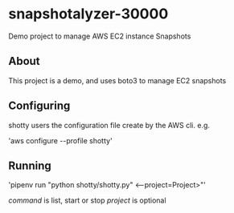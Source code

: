 # snapshotalyzer-30000

Demo project to manage AWS EC2 instance Snapshots

## About

This project is a demo, and uses boto3 to manage EC2 snapshots

## Configuring

shotty users the configuration file create by the AWS cli. e.g.

'aws configure --profile shotty'

## Running

'pipenv run "python shotty/shotty.py" <command> <--project=Project>"'

*command* is list, start or stop
*project* is optional

